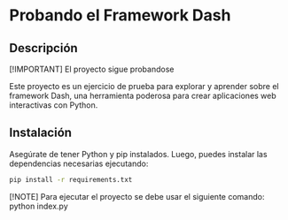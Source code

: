 # Probando el Framework Dash

## Descripción

[!IMPORTANT]
El proyecto sigue probandose

Este proyecto es un ejercicio de prueba para explorar y aprender sobre el framework Dash, una herramienta poderosa para crear aplicaciones web interactivas con Python.

## Instalación

Asegúrate de tener Python y pip instalados. Luego, puedes instalar las dependencias necesarias ejecutando:

```bash
pip install -r requirements.txt
```

[!NOTE]
Para ejecutar el proyecto se debe usar el siguiente comando: python index.py
